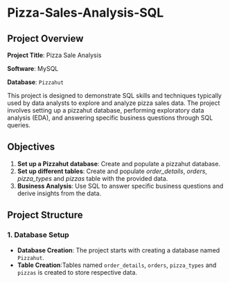 # Pizza-Sales-Analysis-SQL

## Project Overview

**Project Title**: Pizza Sale Analysis

**Software**: MySQL

**Database**: `Pizzahut`

This project is designed to demonstrate SQL skills and techniques typically used by data analysts to explore and analyze pizza sales data. The project involves setting up a pizzahut database, performing exploratory data analysis (EDA), and answering specific business questions through SQL queries.

## Objectives

1. **Set up a Pizzahut database**: Create and populate a pizzahut database.
2. **Set up different tables**: Create and populate *order_details*, *orders*, *pizza_types* and *pizzas* table with the provided data.
3. **Business Analysis**: Use SQL to answer specific business questions and derive insights from the data.

## Project Structure

### 1. Database Setup

- **Database Creation**: The project starts with creating a database named `Pizzahut`.
- **Table Creation**:Tables named `order_details`, `orders`, `pizza_types` and `pizzas` is created to store respective data.

```sql

